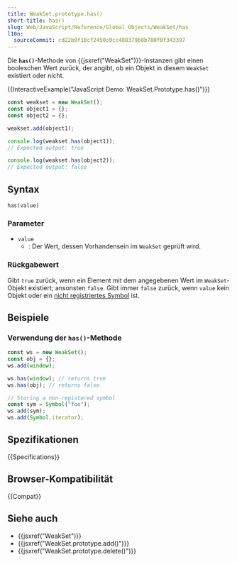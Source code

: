 ```yaml
---
title: WeakSet.prototype.has()
short-title: has()
slug: Web/JavaScript/Reference/Global_Objects/WeakSet/has
l10n:
  sourceCommit: cd22b9f18cf2450c0cc488379b8b780f0f343397
---
```


Die **`has()`**-Methode von {{jsxref("WeakSet")}}-Instanzen gibt einen booleschen Wert zurück, der angibt, ob ein Objekt in diesem `WeakSet` existiert oder nicht.

{{InteractiveExample("JavaScript Demo: WeakSet.Prototype.has()")}}

```js interactive-example
const weakset = new WeakSet();
const object1 = {};
const object2 = {};

weakset.add(object1);

console.log(weakset.has(object1));
// Expected output: true

console.log(weakset.has(object2));
// Expected output: false
```

## Syntax

```js-nolint
has(value)
```

### Parameter

- `value`
  - : Der Wert, dessen Vorhandensein im `WeakSet` geprüft wird.

### Rückgabewert

Gibt `true` zurück, wenn ein Element mit dem angegebenen Wert im `WeakSet`-Objekt existiert; ansonsten `false`. Gibt immer `false` zurück, wenn `value` kein Objekt oder ein [nicht registriertes Symbol](/de/docs/Web/JavaScript/Reference/Global_Objects/Symbol#shared_symbols_in_the_global_symbol_registry) ist.

## Beispiele

### Verwendung der `has()`-Methode

```js
const ws = new WeakSet();
const obj = {};
ws.add(window);

ws.has(window); // returns true
ws.has(obj); // returns false

// Storing a non-registered symbol
const sym = Symbol("foo");
ws.add(sym);
ws.add(Symbol.iterator);
```

## Spezifikationen

{{Specifications}}

## Browser-Kompatibilität

{{Compat}}

## Siehe auch

- {{jsxref("WeakSet")}}
- {{jsxref("WeakSet.prototype.add()")}}
- {{jsxref("WeakSet.prototype.delete()")}}
